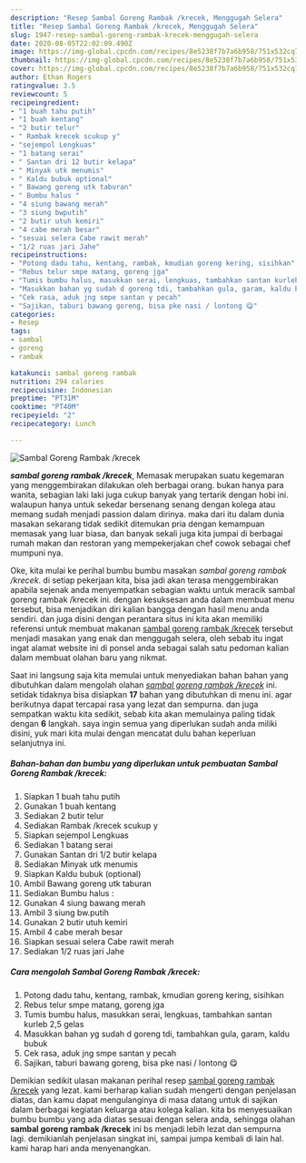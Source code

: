 ```yaml
---
description: "Resep Sambal Goreng Rambak /krecek, Menggugah Selera"
title: "Resep Sambal Goreng Rambak /krecek, Menggugah Selera"
slug: 1947-resep-sambal-goreng-rambak-krecek-menggugah-selera
date: 2020-08-05T22:02:09.490Z
image: https://img-global.cpcdn.com/recipes/8e5238f7b7a6b958/751x532cq70/sambal-goreng-rambak-krecek-foto-resep-utama.jpg
thumbnail: https://img-global.cpcdn.com/recipes/8e5238f7b7a6b958/751x532cq70/sambal-goreng-rambak-krecek-foto-resep-utama.jpg
cover: https://img-global.cpcdn.com/recipes/8e5238f7b7a6b958/751x532cq70/sambal-goreng-rambak-krecek-foto-resep-utama.jpg
author: Ethan Rogers
ratingvalue: 3.5
reviewcount: 5
recipeingredient:
- "1 buah tahu putih"
- "1 buah kentang"
- "2 butir telur"
- " Rambak krecek scukup y"
- "sejempol Lengkuas"
- "1 batang serai"
- " Santan dri 12 butir kelapa"
- " Minyak utk menumis"
- " Kaldu bubuk optional"
- " Bawang goreng utk taburan"
- " Bumbu halus "
- "4 siung bawang merah"
- "3 siung bwputih"
- "2 butir utuh kemiri"
- "4 cabe merah besar"
- "sesuai selera Cabe rawit merah"
- "1/2 ruas jari Jahe"
recipeinstructions:
- "Potong dadu tahu, kentang, rambak, kmudian goreng kering, sisihkan"
- "Rebus telur smpe matang, goreng jga"
- "Tumis bumbu halus, masukkan serai, lengkuas, tambahkan santan kurleb 2,5 gelas"
- "Masukkan bahan yg sudah d goreng tdi, tambahkan gula, garam, kaldu bubuk"
- "Cek rasa, aduk jng smpe santan y pecah"
- "Sajikan, taburi bawang goreng, bisa pke nasi / lontong 😋"
categories:
- Resep
tags:
- sambal
- goreng
- rambak

katakunci: sambal goreng rambak 
nutrition: 294 calories
recipecuisine: Indonesian
preptime: "PT31M"
cooktime: "PT40M"
recipeyield: "2"
recipecategory: Lunch

---
```



![Sambal Goreng Rambak /krecek](https://img-global.cpcdn.com/recipes/8e5238f7b7a6b958/751x532cq70/sambal-goreng-rambak-krecek-foto-resep-utama.jpg)

<b><i>sambal goreng rambak /krecek</i></b>, Memasak merupakan suatu kegemaran yang menggembirakan dilakukan oleh berbagai orang. bukan hanya para wanita, sebagian laki laki juga cukup banyak yang tertarik dengan hobi ini. walaupun hanya untuk sekedar bersenang senang dengan kolega atau memang sudah menjadi passion dalam dirinya. maka dari itu dalam dunia masakan sekarang tidak sedikit ditemukan pria dengan kemampuan memasak yang luar biasa, dan banyak sekali juga kita jumpai di berbagai rumah makan dan restoran yang mempekerjakan chef cowok sebagai chef mumpuni nya.

Oke, kita mulai ke perihal bumbu bumbu masakan <i>sambal goreng rambak /krecek</i>. di setiap pekerjaan kita, bisa jadi akan terasa menggembirakan apabila sejenak anda menyempatkan sebagian waktu untuk meracik sambal goreng rambak /krecek ini. dengan kesuksesan anda dalam membuat menu tersebut, bisa menjadikan diri kalian bangga dengan hasil menu anda sendiri. dan juga disini dengan perantara situs ini kita akan memiliki referensi untuk membuat makanan <u>sambal goreng rambak /krecek</u> tersebut menjadi masakan yang enak dan menggugah selera, oleh sebab itu ingat ingat alamat website ini di ponsel anda sebagai salah satu pedoman kalian dalam membuat olahan baru yang nikmat.




Saat ini langsung saja kita memulai untuk menyediakan bahan bahan yang dibutuhkan dalam mengolah olahan <u><i>sambal goreng rambak /krecek</i></u> ini. setidak tidaknya bisa disiapkan <b>17</b> bahan yang dibutuhkan di menu ini. agar berikutnya dapat tercapai rasa yang lezat dan sempurna. dan juga sempatkan waktu kita sedikit, sebab kita akan memulainya paling tidak dengan <b>6</b> langkah. saya ingin semua yang diperlukan sudah anda miliki disini, yuk mari kita mulai dengan mencatat dulu bahan keperluan selanjutnya ini.

<!--inarticleads1-->

##### Bahan-bahan dan bumbu yang diperlukan untuk pembuatan Sambal Goreng Rambak /krecek:

1. Siapkan 1 buah tahu putih
1. Gunakan 1 buah kentang
1. Sediakan 2 butir telur
1. Sediakan  Rambak /krecek scukup y
1. Siapkan sejempol Lengkuas
1. Sediakan 1 batang serai
1. Gunakan  Santan dri 1/2 butir kelapa
1. Sediakan  Minyak utk menumis
1. Siapkan  Kaldu bubuk (optional)
1. Ambil  Bawang goreng utk taburan
1. Sediakan  Bumbu halus :
1. Gunakan 4 siung bawang merah
1. Ambil 3 siung bw.putih
1. Gunakan 2 butir utuh kemiri
1. Ambil 4 cabe merah besar
1. Siapkan sesuai selera Cabe rawit merah
1. Sediakan 1/2 ruas jari Jahe




<!--inarticleads2-->

##### Cara mengolah Sambal Goreng Rambak /krecek:

1. Potong dadu tahu, kentang, rambak, kmudian goreng kering, sisihkan
1. Rebus telur smpe matang, goreng jga
1. Tumis bumbu halus, masukkan serai, lengkuas, tambahkan santan kurleb 2,5 gelas
1. Masukkan bahan yg sudah d goreng tdi, tambahkan gula, garam, kaldu bubuk
1. Cek rasa, aduk jng smpe santan y pecah
1. Sajikan, taburi bawang goreng, bisa pke nasi / lontong 😋




Demikian sedikit ulasan makanan perihal resep <u>sambal goreng rambak /krecek</u> yang lezat. kami berharap kalian sudah mengerti dengan penjelasan diatas, dan kamu dapat mengulanginya di masa datang untuk di sajikan dalam berbagai kegiatan keluarga atau kolega kalian. kita bs menyesuaikan bumbu bumbu yang ada diatas sesuai dengan selera anda, sehingga olahan <b>sambal goreng rambak /krecek</b> ini bs menjadi lebih lezat dan sempurna lagi. demikianlah penjelasan singkat ini, sampai jumpa kembali di lain hal. kami harap hari anda menyenangkan.
